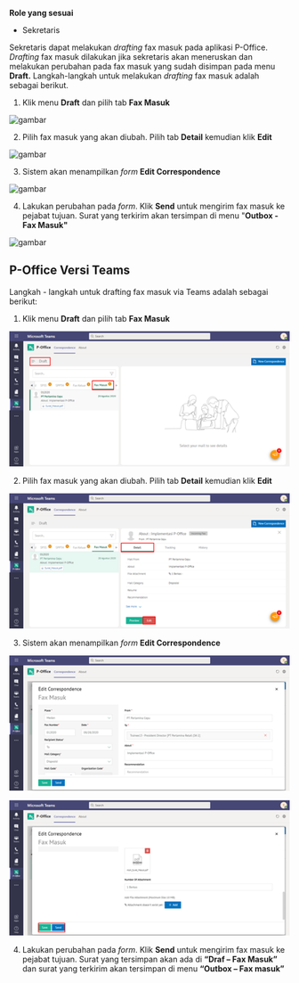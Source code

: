 **Role yang sesuai**

- Sekretaris

Sekretaris dapat melakukan _drafting_ fax masuk pada aplikasi P-Office. _Drafting_ fax masuk dilakukan jika sekretaris akan meneruskan dan melakukan perubahan pada fax masuk yang sudah disimpan pada menu **Draft.** Langkah-langkah untuk melakukan _drafting_ fax masuk adalah sebagai berikut.

1.    Klik menu **Draft** dan pilih tab **Fax Masuk**

![gambar](FaxMasuk/FM_Web/FM06.png)

2.    Pilih fax masuk yang akan diubah. Pilih tab **Detail** kemudian klik **Edit**

![gambar](FaxMasuk/FM_Web/FM06.png)

3.    Sistem akan menampilkan _form_ **Edit Correspondence**

![gambar](FaxMasuk/FM_Web/FM06.png)

4.	  Lakukan perubahan pada _form_. Klik **Send** untuk mengirim fax masuk ke pejabat tujuan. Surat yang terkirim akan tersimpan di menu "**Outbox - Fax Masuk"**

![gambar](FaxMasuk/FM_Web/FM06.png)

## **P-Office Versi Teams**

Langkah - langkah untuk drafting fax masuk via Teams adalah sebagai berikut:

1.    Klik menu **Draft** dan pilih tab **Fax Masuk**

![gambar](FaxMasuk/FM_Teams/FM06.png)

2.    Pilih fax masuk yang akan diubah. Pilih tab **Detail** kemudian klik **Edit**

![gambar](FaxMasuk/FM_Teams/FM07.png)

3.    Sistem akan menampilkan _form_ **Edit Correspondence**

![gambar](FaxMasuk/FM_Teams/FM08.png)

![gambar](FaxMasuk/FM_Teams/FM09.png)

4.	  Lakukan perubahan pada _form_. Klik **Send** untuk mengirim fax masuk ke pejabat tujuan. Surat yang tersimpan akan ada di **“Draf – Fax Masuk”** dan surat yang terkirim akan tersimpan di menu **“Outbox – Fax masuk”** 


